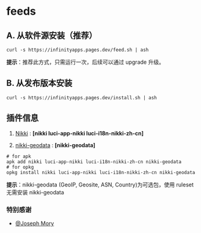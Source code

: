 
# feeds

## A. 从软件源安装（推荐）

```shell
curl -s https://infinityapps.pages.dev/feed.sh | ash
```

**提示**：推荐此方式，只需运行一次，后续可以通过 upgrade 升级。

## B. 从发布版本安装

```shell
curl -s https://infinityapps.pages.dev/install.sh | ash
```

## 插件信息

1. [Nikki](https://github.com/nikkinikki-org/OpenWrt-nikki) : **[nikki luci-app-nikki luci-i18n-nikki-zh-cn]**

2. [nikki-geodata](https://github.com/apoiston/nikki-geodata) : **[nikki-geodata]**

```shell
# for apk
apk add nikki luci-app-nikki luci-i18n-nikki-zh-cn nikki-geodata
# for opkg
opkg install nikki luci-app-nikki luci-i18n-nikki-zh-cn nikki-geodata
```
**提示**：nikki-geodata (GeoIP, Geosite, ASN, Country)为可选包，使用 ruleset 无需安装 nikki-geodata

### 特别感谢

- [@Joseph Mory](http://github.com/morytyann)
